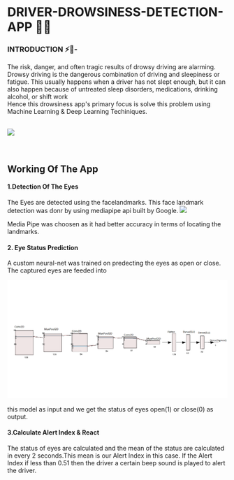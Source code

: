 # DRIVER-DROWSINESS-DETECTION-APP 🚀🚗

### <b>INTRODUCTION</b> ⚡📑-
<bl>
The risk, danger, and often tragic results of drowsy driving are alarming. Drowsy driving is the dangerous combination of driving and sleepiness or fatigue. This usually happens when a driver has not slept enough, but it can also happen because of untreated sleep disorders, medications, drinking alcohol, or shift work
<br>
Hence this drowsiness app's primary focus is solve this problem using Machine Learning & Deep Learning Techiniques.
  <br>
  <br>
  
![](driverapp.gif)

<br>

  <h2> Working Of The App </h2>
  
  <bl>
  
  <h4>1.Detection Of The Eyes</h4>
  <p>The Eyes are detected using the facelandmarks. This face landmark detection was donr by using mediapipe api built by Google.
    
  <img src="https://i.stack.imgur.com/5Mohl.jpg">
    
  Media Pipe was choosen as it had better accuracy in terms of locating the landmarks.</p>
  
  <h4>2. Eye Status Prediction </h4>
   <p>A custom neural-net was trained on predecting the eyes as open or close. The captured eyes are feeded into
     
   ![](EyeClassificationArch.png)
     
     
   this model as input and we get the status of eyes open(1) or close(0) as output.</p>

  <h4>3.Calculate Alert Index & React</h4>
  <p>The status of eyes are calculated and the mean of the status are calculated in every 2 seconds.This mean is our Alert Index in this case. If the Alert Index if less than 0.51 then the driver a certain beep sound is played to alert the driver.

